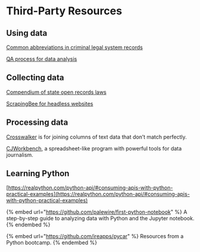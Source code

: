 # Third-Party Resources

## Using data

[Common abbreviations in criminal legal system records](http://amerusa.net/resource\_documents/CriminalRecordAbbreviations.pdf)

[QA process for data analysis](https://source.opennews.org/articles/qa-process-confidence-data-stories/)

## Collecting data

[Compendium of state open records laws](https://www.rcfp.org/open-government-guide/)

[ScrapingBee for headless websites](https://www.scrapingbee.com/)

## Processing data

[Crosswalker](https://github.com/washingtonpost/crosswalker) is for joining columns of text data that don’t match perfectly.

[CJWorkbench](https://github.com/CJWorkbench/cjworkbench), a spreadsheet-like program with powerful tools for data journalism.

## Learning Python

[https://realpython.com/python-api/#consuming-apis-with-python-practical-examples](https://realpython.com/python-api/#consuming-apis-with-python-practical-examples)

{% embed url="https://github.com/palewire/first-python-notebook" %}
A step-by-step guide to analyzing data with Python and the Jupyter notebook.
{% endembed %}

{% embed url="https://github.com/ireapps/pycar" %}
Resources from a Python bootcamp.
{% endembed %}
